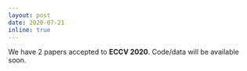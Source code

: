 ```yaml
---
layout: post
date: 2020-07-21
inline: true
---
```

We have 2 papers accepted to <strong>ECCV 2020</strong>. Code/data will be available soon.